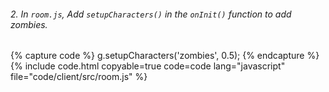 ###### 2. In `room.js`, Add `setupCharacters()` in the `onInit()` function to add zombies.

{% capture code %}
	g.setupCharacters('zombies', 0.5);
{% endcapture %}
{% include code.html copyable=true code=code lang="javascript" file="code/client/src/room.js" %}
